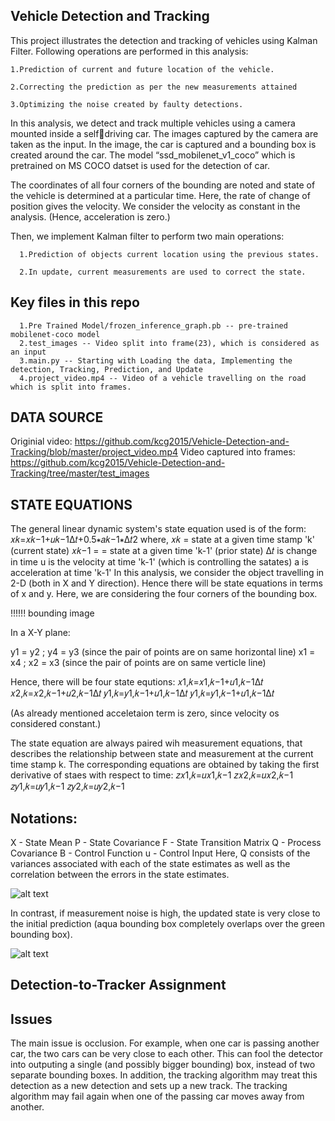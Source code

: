 ## Vehicle Detection and Tracking

This project illustrates the detection and tracking of vehicles using Kalman Filter. Following operations are performed in this analysis:

    1.Prediction of current and future location of the vehicle.
   
    2.Correcting the prediction as per the new measurements attained
   
    3.Optimizing the noise created by faulty detections.
   
In this analysis, we detect and track multiple vehicles using a camera mounted inside a selfdriving car. The images captured by the camera are taken as the input. In the image, the car is captured and a bounding box is created around the car. The model “ssd_mobilenet_v1_coco” which is pretrained on MS COCO datset is used for the detection of car.

The coordinates of all four corners of the bounding are noted and state of the vehicle is determined at a particular time. Here, the rate of change of position gives the velocity. We consider the velocity as constant in the analysis. (Hence, acceleration is zero.)

Then, we implement Kalman filter to perform two main operations:

      1.Prediction of objects current location using the previous states.
      
      2.In update, current measurements are used to correct the state.


## Key files in this repo

      1.Pre Trained Model/frozen_inference_graph.pb -- pre-trained mobilenet-coco model
      2.test_images -- Video split into frame(23), which is considered as an input
      3.main.py -- Starting with Loading the data, Implementing the detection, Tracking, Prediction, and Update  
      4.project_video.mp4 -- Video of a vehicle travelling on the road which is split into frames.
 

## DATA SOURCE

Originial video:
https://github.com/kcg2015/Vehicle-Detection-and-Tracking/blob/master/project_video.mp4
Video captured into frames:
https://github.com/kcg2015/Vehicle-Detection-and-Tracking/tree/master/test_images

## STATE EQUATIONS

The general linear dynamic system's state equation used is of the form:  𝑥𝑘=𝑥𝑘−1+𝑢𝑘−1Δ𝑡+0.5∗𝑎𝑘−1∗Δ𝑡2 
where,
𝑥𝑘  = state at a given time stamp 'k' (current state)
𝑥𝑘−1  = = state at a given time 'k-1' (prior state)
Δ𝑡  is change in time
u is the velocity at time 'k-1' (which is controlling the satates)
a is acceleration at time 'k-1'
In this analysis, we consider the object travelling in 2-D (both in X and Y direction).
Hence there will be state equations in terms of x and y.
Here, we are considering the four corners of the bounding box.


!!!!!! bounding image


In a X-Y plane:

y1 = y2 ; y4 = y3 (since the pair of points are on same horizontal line)
x1 = x4 ; x2 = x3 (since the pair of points are on same verticle line)

Hence, there will be four state equtions:
𝑥1,𝑘=𝑥1,𝑘−1+𝑢1,𝑘−1Δ𝑡 
𝑥2,𝑘=𝑥2,𝑘−1+𝑢2,𝑘−1Δ𝑡 
𝑦1,𝑘=𝑦1,𝑘−1+𝑢1,𝑘−1Δ𝑡 
𝑦1,𝑘=𝑦1,𝑘−1+𝑢1,𝑘−1Δ𝑡 

(As already mentioned acceletaion term is zero, since velocity os considered constant.)


The state equation are always paired wih measurement equations, that describes the relationship between state and measurement at the current time stamp k.
The corresponding equations are obtained by taking the first derivative of staes with respect to time:
𝑧𝑥1,𝑘=𝑢𝑥1,𝑘−1 
𝑧𝑥2,𝑘=𝑢𝑥2,𝑘−1 
𝑧𝑦1,𝑘=𝑢𝑦1,𝑘−1 
𝑧𝑦2,𝑘=𝑢𝑦2,𝑘−1 


## Notations:

X - State Mean
P - State Covariance
F - State Transition Matrix
Q - Process Covariance
B - Control Function
u - Control Input
Here, Q consists of the variances associated with each of the state estimates as well as the correlation between the errors in the state estimates. 

















![alt text](https://github.com/kcg2015/Vehicle-Detection-and-Tracking/raw/master/example_imgs/low_meas_noise.png)


In contrast, if measurement noise is high, the updated state is very close to the initial prediction (aqua bounding box completely overlaps over the green bounding box).

![alt text](https://github.com/kcg2015/Vehicle-Detection-and-Tracking/raw/master/example_imgs/high_meas_noise.png)



## Detection-to-Tracker Assignment

## Issues

The main issue is occlusion. For example, when one car is passing another car, the two cars can be very close to each other. This can fool the detector into outputing a single (and possibly bigger bounding) box, instead of two separate bounding boxes. In addition, the tracking algorithm may treat this detection as a new detection and sets up a new track. The tracking algorithm may fail again when one of the passing car moves away from another.
